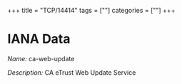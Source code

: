 +++
title = "TCP/14414"
tags = [""]
categories = [""]
+++

# IANA Data

_Name:_ ca-web-update

_Description:_ CA eTrust Web Update Service

